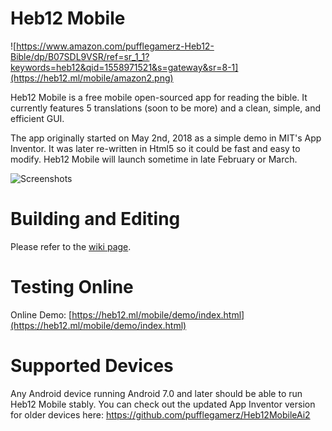 # Heb12 Mobile

![https://www.amazon.com/pufflegamerz-Heb12-Bible/dp/B07SDL9VSR/ref=sr_1_1?keywords=heb12&qid=1558971521&s=gateway&sr=8-1](https://heb12.ml/mobile/amazon2.png)

Heb12 Mobile is a free mobile open-sourced app for reading the bible. It currently features 5 translations (soon to be more) and a clean, simple, and efficient GUI.

The app originally started on May 2nd, 2018 as a simple demo in MIT's App Inventor. It was later re-written in Html5 so it could be fast and easy to modify. Heb12 Mobile will launch sometime in late February or March.

![Screenshots](https://raw.githubusercontent.com/heb12/heb12-mobile/master/screenshots.png)
# Building and Editing
Please refer to the [wiki page](https://github.com/heb12/heb12-mobile/wiki/Development).

# Testing Online
Online Demo: [https://heb12.ml/mobile/demo/index.html](https://heb12.ml/mobile/demo/index.html)

# Supported Devices
Any Android device running Android 7.0 and later should be able to run Heb12 Mobile stably. You can check out the updated App Inventor version for older devices here: https://github.com/pufflegamerz/Heb12MobileAi2
